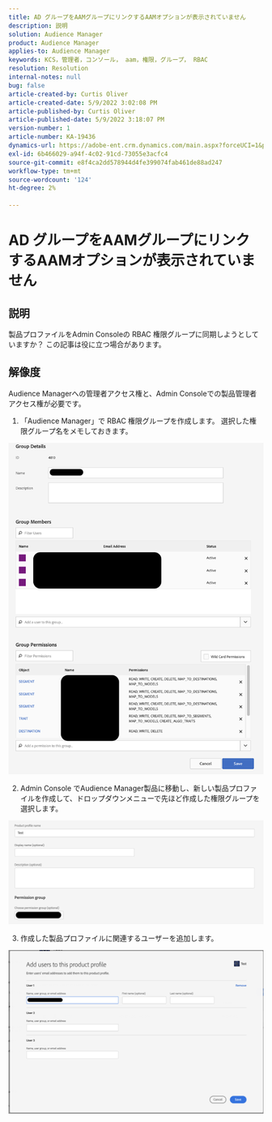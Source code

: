 ```yaml
---
title: AD グループをAAMグループにリンクするAAMオプションが表示されていません
description: 説明
solution: Audience Manager
product: Audience Manager
applies-to: Audience Manager
keywords: KCS，管理者，コンソール， aam，権限，グループ， RBAC
resolution: Resolution
internal-notes: null
bug: false
article-created-by: Curtis Oliver
article-created-date: 5/9/2022 3:02:08 PM
article-published-by: Curtis Oliver
article-published-date: 5/9/2022 3:18:07 PM
version-number: 1
article-number: KA-19436
dynamics-url: https://adobe-ent.crm.dynamics.com/main.aspx?forceUCI=1&pagetype=entityrecord&etn=knowledgearticle&id=fd12a1fd-a8cf-ec11-a7b5-00224809c196
exl-id: 6b466029-a94f-4c02-91cd-73055e3acfc4
source-git-commit: e8f4ca2dd578944d4fe399074fab461de88ad247
workflow-type: tm+mt
source-wordcount: '124'
ht-degree: 2%

---
```


# AD グループをAAMグループにリンクするAAMオプションが表示されていません

## 説明


製品プロファイルをAdmin Consoleの RBAC 権限グループに同期しようとしていますか？ この記事は役に立つ場合があります。


## 解像度


Audience Managerへの管理者アクセス権と、Admin Consoleでの製品管理者アクセス権が必要です。



1) 「Audience Manager」で RBAC 権限グループを作成します。 選択した権限グループ名をメモしておきます。

![](assets/5a5b40de-a9cf-ec11-a7b5-00224809c196.png)

2) Admin Console でAudience Manager製品に移動し、新しい製品プロファイルを作成して、ドロップダウンメニューで先ほど作成した権限グループを選択します。

![](assets/2689da02-aacf-ec11-a7b5-00224809c196.png)

3) 作成した製品プロファイルに関連するユーザーを追加します。

![](assets/6a896e46-aacf-ec11-a7b5-00224809c196.png)

